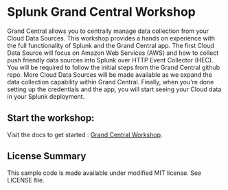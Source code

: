 # Splunk Grand Central Workshop
Grand Central allows you to centrally manage data collection from your Cloud Data Sources. This workshop provides a hands on experience with the full functionality of Splunk and the Grand Central app. The first Cloud Data Source will focus on Amazon Web Services (AWS) and how to collect push friendly data sources into Splunk over HTTP Event Collector (HEC). You will be required to follow the initial steps from the Grand Central github repo.  More Cloud Data Sources will be made available as we expand the data collection capability within Grand Central. Finally, when you're done setting up the credentials and the app, you will start seeing your Cloud data in your Splunk deployment. 

## Start the workshop:
Visit the docs to get started : <a href="https://github.com/amiracle/splunk-grand-central-workshop/docs/index.md">Grand Central Workshop</a>.

## License Summary
This sample code is made available under modified MIT license. See LICENSE file.
